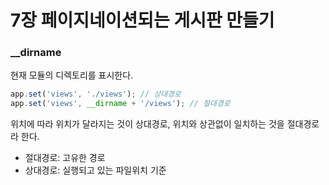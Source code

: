 # 7장 페이지네이션되는 게시판 만들기

### __dirname

현재 모듈의 디렉토리를 표시한다.

```typescript
app.set('views', './views'); // 상대경로
app.set('views', __dirname + '/views'); // 절대경로
```

위치에 따라 위치가 달라지는 것이 상대경로, 위치와 상관없이 일치하는 것을 절대경로라 한다.

- 절대경로: 고유한 경로
- 상대경로: 실행되고 있는 파일위치 기준
